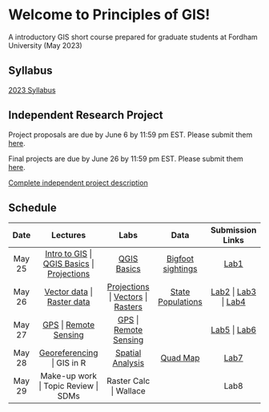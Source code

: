 # Welcome to Principles of GIS!
A introductory GIS short course prepared for graduate students at Fordham University (May 2023) 


## Syllabus
[2023 Syllabus](https://github.com/annathonis/GIS_ShortCourse/files/11560679/GIS.syllabus.2023.pdf)


## Independent Research Project
Project proposals are due by June 6 by 11:59 pm EST. Please submit them [here](https://forms.gle/jjH1JN3rDDxZ3qAx9). 

Final projects are due by June 26 by 11:59 pm EST. Please submit them [here](https://forms.gle/aF9MWHn36q5hJFHVA).

[Complete independent project description](https://github.com/annathonis/GIS_ShortCourse/files/11583330/Independent.Project.Description.pdf)


## Schedule

| Date | Lectures | Labs | Data | Submission Links
| :---: | :---: | :---: | :---: | :---:
| May 25 | [Intro to GIS](https://github.com/annathonis/annathonis.github.io/files/11556818/Intro.to.GIS.pdf) \| [QGIS Basics](https://github.com/annathonis/annathonis.github.io/files/11556865/QGIS.Basics.pdf) \| [Projections](https://github.com/annathonis/annathonis.github.io/files/11556916/Projections.pdf) | [QGIS Basics](https://github.com/annathonis/GIS_ShortCourse/files/11560528/Lab1.pdf) | [Bigfoot sightings](https://github.com/annathonis/annathonis.github.io/files/11550622/Bigfoot.sightings.csv) | [Lab1](https://docs.google.com/forms/d/e/1FAIpQLSd6W8gpP7m3wr0L-cXum5LHqXBV_ENwiPNuLxDy3JLiRTSSQA/viewform?usp=sf_link) |
| May 26 | [Vector data](https://github.com/annathonis/GIS_ShortCourse/files/11570607/4.-.Deep.Dive.-.vector.data.pdf) \| [Raster data](https://github.com/annathonis/GIS_ShortCourse/files/11570613/5.-.Deep.Dive.-.raster.data.pdf) | [Projections](https://github.com/annathonis/GIS_ShortCourse/files/11570468/Lab2_projections.pdf) \| [Vectors](https://github.com/annathonis/GIS_ShortCourse/files/11570484/Lab3_vectors.pdf) \| [Rasters](https://github.com/annathonis/GIS_ShortCourse/files/11570511/Lab4_rasters.pdf) | [State Populations](https://github.com/annathonis/GIS_ShortCourse/files/11570516/statePopulation.csv) | [Lab2](https://forms.gle/5DxHQKD7btAwfmGU6) \| [Lab3](https://forms.gle/DoAy5agLJwCm9S7e9) \| [Lab4](https://forms.gle/XpRv8WKoUgLxoDW1A) |
| May 27 | [GPS](https://github.com/annathonis/GIS_ShortCourse/files/11580718/6.-.Global.Positioning.pdf) \| [Remote Sensing](https://github.com/annathonis/GIS_ShortCourse/files/11580721/7.-.Introduction.to.Remote.Sensing.pdf) | [GPS](https://github.com/annathonis/GIS_ShortCourse/files/11580723/Lab.5.-.GPS.to.GIS.pdf) \| [Remote Sensing](https://github.com/annathonis/GIS_ShortCourse/files/11580725/Lab6_NDVI.pdf) |  | [Lab5](https://forms.gle/inxzzkqDbjbrnonLA) \| [Lab6](https://forms.gle/noZBwRLn4pDZQXoD7)|
| May 28 | [Georeferencing](https://github.com/annathonis/GIS_ShortCourse/files/11582975/Georeferencing.follow-along.pdf) \| GIS in R | [Spatial Analysis](https://ncep.amnh.org/index.php/Detail/objects/1055) | [Quad Map](https://github.com/annathonis/GIS_ShortCourse/assets/133030860/af605a70-0add-4151-9a4d-55d6e7dd2f91) | [Lab7](https://forms.gle/4FihtKFcyuMc11S77) |
| May 29 | Make-up work \| Topic Review \| SDMs | Raster Calc \| Wallace | | Lab8 |








